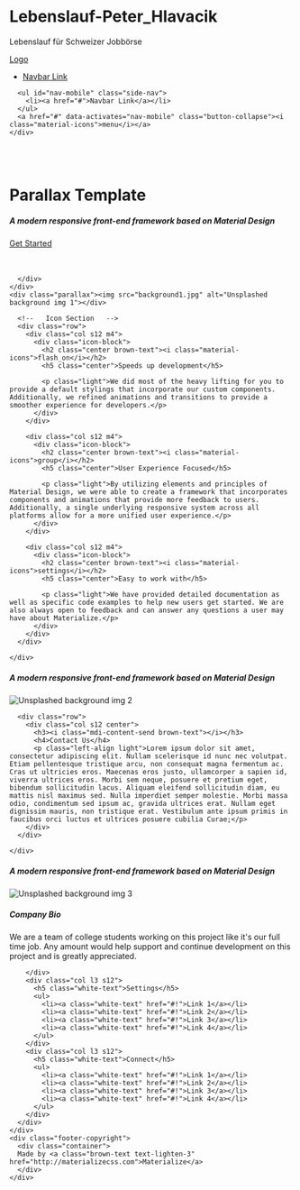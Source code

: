 # Lebenslauf-Peter_Hlavacik
Lebenslauf für Schweizer Jobbörse

<!DOCTYPE html>
<html lang="en">
<head>
  <meta http-equiv="Content-Type" content="text/html; charset=UTF-8"/>
  <meta name="viewport" content="width=device-width, initial-scale=1"/>
  <title>Parallax Template - Materialize</title>

  <!-- CSS  -->
  <link href="https://fonts.googleapis.com/icon?family=Material+Icons" rel="stylesheet">
  <link rel="stylesheet" href="https://cdnjs.cloudflare.com/ajax/libs/materialize/0.100.2/css/materialize.min.css">
  <link href="readme.css" type="text/css" rel="stylesheet" media="screen,projection"/>
</head>
<body>
  <nav class="white" role="navigation">
    <div class="nav-wrapper container">
      <a id="logo-container" href="#" class="brand-logo">Logo</a>
      <ul class="right hide-on-med-and-down">
        <li><a href="#">Navbar Link</a></li>
      </ul>

      <ul id="nav-mobile" class="side-nav">
        <li><a href="#">Navbar Link</a></li>
      </ul>
      <a href="#" data-activates="nav-mobile" class="button-collapse"><i class="material-icons">menu</i></a>
    </div>
  </nav>

  <div id="index-banner" class="parallax-container">
    <div class="section no-pad-bot">
      <div class="container">
        <br><br>
        <h1 class="header center teal-text text-lighten-2">Parallax Template</h1>
        <div class="row center">
          <h5 class="header col s12 light">A modern responsive front-end framework based on Material Design</h5>
        </div>
        <div class="row center">
          <a href="http://materializecss.com/getting-started.html" id="download-button" class="btn-large waves-effect waves-light teal lighten-1">Get Started</a>
        </div>
        <br><br>

      </div>
    </div>
    <div class="parallax"><img src="background1.jpg" alt="Unsplashed background img 1"></div>
  </div>


  <div class="container">
    <div class="section">

      <!--   Icon Section   -->
      <div class="row">
        <div class="col s12 m4">
          <div class="icon-block">
            <h2 class="center brown-text"><i class="material-icons">flash_on</i></h2>
            <h5 class="center">Speeds up development</h5>

            <p class="light">We did most of the heavy lifting for you to provide a default stylings that incorporate our custom components. Additionally, we refined animations and transitions to provide a smoother experience for developers.</p>
          </div>
        </div>

        <div class="col s12 m4">
          <div class="icon-block">
            <h2 class="center brown-text"><i class="material-icons">group</i></h2>
            <h5 class="center">User Experience Focused</h5>

            <p class="light">By utilizing elements and principles of Material Design, we were able to create a framework that incorporates components and animations that provide more feedback to users. Additionally, a single underlying responsive system across all platforms allow for a more unified user experience.</p>
          </div>
        </div>

        <div class="col s12 m4">
          <div class="icon-block">
            <h2 class="center brown-text"><i class="material-icons">settings</i></h2>
            <h5 class="center">Easy to work with</h5>

            <p class="light">We have provided detailed documentation as well as specific code examples to help new users get started. We are also always open to feedback and can answer any questions a user may have about Materialize.</p>
          </div>
        </div>
      </div>

    </div>
  </div>


  <div class="parallax-container valign-wrapper">
    <div class="section no-pad-bot">
      <div class="container">
        <div class="row center">
          <h5 class="header col s12 light">A modern responsive front-end framework based on Material Design</h5>
        </div>
      </div>
    </div>
    <div class="parallax"><img src="background2.jpg" alt="Unsplashed background img 2"></div>
  </div>

  <div class="container">
    <div class="section">

      <div class="row">
        <div class="col s12 center">
          <h3><i class="mdi-content-send brown-text"></i></h3>
          <h4>Contact Us</h4>
          <p class="left-align light">Lorem ipsum dolor sit amet, consectetur adipiscing elit. Nullam scelerisque id nunc nec volutpat. Etiam pellentesque tristique arcu, non consequat magna fermentum ac. Cras ut ultricies eros. Maecenas eros justo, ullamcorper a sapien id, viverra ultrices eros. Morbi sem neque, posuere et pretium eget, bibendum sollicitudin lacus. Aliquam eleifend sollicitudin diam, eu mattis nisl maximus sed. Nulla imperdiet semper molestie. Morbi massa odio, condimentum sed ipsum ac, gravida ultrices erat. Nullam eget dignissim mauris, non tristique erat. Vestibulum ante ipsum primis in faucibus orci luctus et ultrices posuere cubilia Curae;</p>
        </div>
      </div>

    </div>
  </div>


  <div class="parallax-container valign-wrapper">
    <div class="section no-pad-bot">
      <div class="container">
        <div class="row center">
          <h5 class="header col s12 light">A modern responsive front-end framework based on Material Design</h5>
        </div>
      </div>
    </div>
    <div class="parallax"><img src="background3.jpg" alt="Unsplashed background img 3"></div>
  </div>

  <footer class="page-footer teal">
    <div class="container">
      <div class="row">
        <div class="col l6 s12">
          <h5 class="white-text">Company Bio</h5>
          <p class="grey-text text-lighten-4">We are a team of college students working on this project like it's our full time job. Any amount would help support and continue development on this project and is greatly appreciated.</p>


        </div>
        <div class="col l3 s12">
          <h5 class="white-text">Settings</h5>
          <ul>
            <li><a class="white-text" href="#!">Link 1</a></li>
            <li><a class="white-text" href="#!">Link 2</a></li>
            <li><a class="white-text" href="#!">Link 3</a></li>
            <li><a class="white-text" href="#!">Link 4</a></li>
          </ul>
        </div>
        <div class="col l3 s12">
          <h5 class="white-text">Connect</h5>
          <ul>
            <li><a class="white-text" href="#!">Link 1</a></li>
            <li><a class="white-text" href="#!">Link 2</a></li>
            <li><a class="white-text" href="#!">Link 3</a></li>
            <li><a class="white-text" href="#!">Link 4</a></li>
          </ul>
        </div>
      </div>
    </div>
    <div class="footer-copyright">
      <div class="container">
      Made by <a class="brown-text text-lighten-3" href="http://materializecss.com">Materialize</a>
      </div>
    </div>
  </footer>


  <!--  Scripts-->
  <script src="https://cdnjs.cloudflare.com/ajax/libs/jquery/2.1.1/jquery.min.js"></script>
  <script src="https://cdnjs.cloudflare.com/ajax/libs/materialize/0.100.2/js/materialize.min.js"></script>
  <script>
  $(document).ready(function(){
    $('.button-collapse').sideNav();
    $('.parallax').parallax();
  });
  </script>

  </body>
</html>
